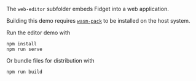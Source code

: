 The `web-editor` subfolder embeds Fidget into a web application.

Building this demo requires [`wasm-pack`](https://rustwasm.github.io/wasm-pack/)
to be installed on the host system.

Run the editor demo with

```
npm install
npm run serve
```

Or bundle files for distribution with

```
npm run build
```
